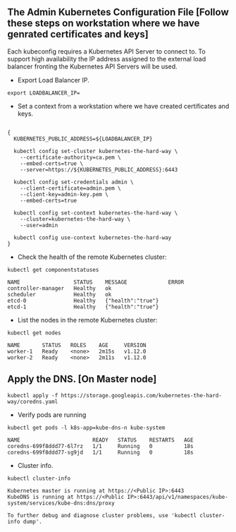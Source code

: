 ## The Admin Kubernetes Configuration File [Follow these steps on workstation where we have genrated certificates and keys]

Each kubeconfig requires a Kubernetes API Server to connect to. To support high availability the IP address assigned to the external load balancer fronting the Kubernetes API Servers will be used.

- Export Load Balancer IP.

```command
export LOADBALANCER_IP=
```

- Set a context from a workstation where we have created certificates and keys.

```command

{
  KUBERNETES_PUBLIC_ADDRESS=${LOADBALANCER_IP}

  kubectl config set-cluster kubernetes-the-hard-way \
    --certificate-authority=ca.pem \
    --embed-certs=true \
    --server=https://${KUBERNETES_PUBLIC_ADDRESS}:6443

  kubectl config set-credentials admin \
    --client-certificate=admin.pem \
    --client-key=admin-key.pem \
    --embed-certs=true

  kubectl config set-context kubernetes-the-hard-way \
    --cluster=kubernetes-the-hard-way \
    --user=admin

  kubectl config use-context kubernetes-the-hard-way
}
```

- Check the health of the remote Kubernetes cluster:

```command
kubectl get componentstatuses
```
```
NAME                 STATUS    MESSAGE             ERROR
controller-manager   Healthy   ok
scheduler            Healthy   ok
etcd-0               Healthy   {"health":"true"}
etcd-1               Healthy   {"health":"true"}
```

- List the nodes in the remote Kubernetes cluster:

```command
kubectl get nodes
```
```
NAME       STATUS   ROLES    AGE     VERSION
worker-1   Ready    <none>   2m15s   v1.12.0
worker-2   Ready    <none>   2m11s   v1.12.0
```



## Apply the DNS. [On Master node]

```command
kubectl apply -f https://storage.googleapis.com/kubernetes-the-hard-way/coredns.yaml
```

- Verify pods are running

```command
kubectl get pods -l k8s-app=kube-dns-n kube-system
```
```
NAME                       READY   STATUS    RESTARTS   AGE
coredns-699f8ddd77-6l7rz   1/1     Running   0          18s
coredns-699f8ddd77-sg9jd   1/1     Running   0          18s
```

- Cluster info.

```command
kubectl cluster-info
```
```
Kubernetes master is running at https://<Public IP>:6443
KubeDNS is running at https://<Public IP>:6443/api/v1/namespaces/kube-system/services/kube-dns:dns/proxy

To further debug and diagnose cluster problems, use 'kubectl cluster-info dump'.
```
